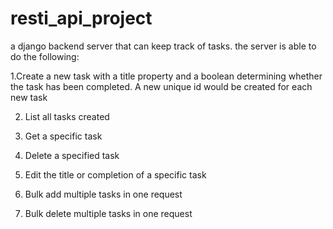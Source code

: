 # resti_api_project
 a django backend server that can keep track of tasks.
 the server is able to do the following:
 
1.Create a new task with a title property and a boolean determining whether the task has been
     completed. A new unique id would be created for each new task

2. List all tasks created

3. Get a specific task

4. Delete a specified task

5. Edit the title or completion of a specific task

6. Bulk add multiple tasks in one request

7. Bulk delete multiple tasks in one request
